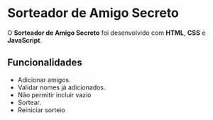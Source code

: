 <h1>Sorteador de Amigo Secreto</h1>

<p>
  O <strong>Sorteador de Amigo Secreto</strong> foi desenvolvido com <strong>HTML</strong>, <strong>CSS</strong> e <strong>JavaScript</strong>. 
</p>

<h2>Funcionalidades</h2>
<ul>
  <li>Adicionar amigos.</li>
  <li>Validar nomes já adicionados.</li>
  <li>Não permitir incluir vazio</li>
  <li>Sortear.</li>
  <li>Reiniciar sorteio</li>
</ul>
